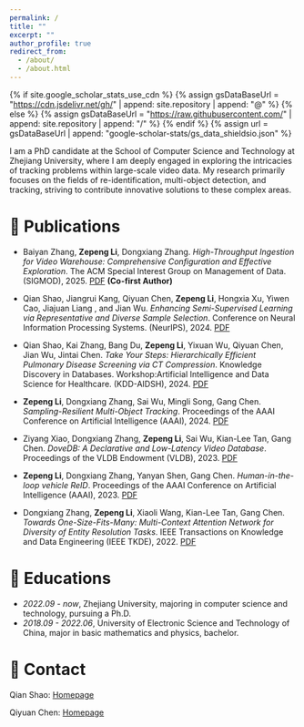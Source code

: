 ```yaml
---
permalink: /
title: ""
excerpt: ""
author_profile: true
redirect_from: 
  - /about/
  - /about.html
---
```


{% if site.google_scholar_stats_use_cdn %}
{% assign gsDataBaseUrl = "https://cdn.jsdelivr.net/gh/" | append: site.repository | append: "@" %}
{% else %}
{% assign gsDataBaseUrl = "https://raw.githubusercontent.com/" | append: site.repository | append: "/" %}
{% endif %}
{% assign url = gsDataBaseUrl | append: "google-scholar-stats/gs_data_shieldsio.json" %}

<span class='anchor' id='about-me'></span>

I am a PhD candidate at the School of Computer Science and Technology at Zhejiang University, where I am deeply engaged in exploring the intricacies of tracking problems within large-scale video data. My research primarily focuses on the fields of re-identification, multi-object detection, and tracking, striving to contribute innovative solutions to these complex areas.

# 📝 Publications 

- Baiyan Zhang, **Zepeng Li**, Dongxiang Zhang. *High-Throughput Ingestion for Video Warehouse: Comprehensive Configuration and Effective Exploration*. The ACM Special Interest Group on Management of Data. (SIGMOD), 2025. [PDF](https://github.com/lzzppp/lzzppp.github.io/blob/main/docs/sigmod25.pdf) **(Co-first Author)** 

- Qian Shao, Jiangrui Kang, Qiyuan Chen, **Zepeng Li**, Hongxia Xu, Yiwen Cao, Jiajuan Liang , and Jian Wu. *Enhancing Semi-Supervised Learning via Representative and Diverse Sample Selection*. Conference on Neural Information Processing Systems. (NeurIPS), 2024. [PDF](https://arxiv.org/pdf/2409.11653)

- Qian Shao, Kai Zhang, Bang Du, **Zepeng Li**, Yixuan Wu, Qiyuan Chen, Jian Wu, Jintai Chen. *Take Your Steps: Hierarchically Efficient Pulmonary Disease Screening via CT Compression*. Knowledge Discovery in Databases. Workshop:Artificial Intelligence and Data Science for Healthcare. (KDD-AIDSH), 2024. [PDF](https://openreview.net/forum?id=JLyiMGQoqZ)

- **Zepeng Li**, Dongxiang Zhang, Sai Wu, Mingli Song, Gang Chen. *Sampling-Resilient Multi-Object Tracking*. Proceedings of the AAAI Conference on Artificial Intelligence (AAAI), 2024. [PDF](https://ojs.aaai.org/index.php/AAAI/article/view/28115/28234)

- Ziyang Xiao, Dongxiang Zhang, **Zepeng Li**, Sai Wu, Kian-Lee Tan, Gang Chen. *DoveDB: A Declarative and Low-Latency Video Database*. Proceedings of the VLDB Endowment (VLDB), 2023. [PDF](https://www.vldb.org/pvldb/vol16/p3906-zhang.pdf)

- **Zepeng Li**, Dongxiang Zhang, Yanyan Shen, Gang Chen. *Human-in-the-loop vehicle ReID*. Proceedings of the AAAI Conference on Artificial Intelligence (AAAI), 2023. [PDF](https://ojs.aaai.org/index.php/AAAI/article/download/25747/25519)

- Dongxiang Zhang, **Zepeng Li**, Xiaoli Wang, Kian-Lee Tan, Gang Chen. *Towards One-Size-Fits-Many: Multi-Context Attention Network for Diversity of Entity Resolution Tasks*. IEEE Transactions on Knowledge and Data Engineering (IEEE TKDE), 2022. [PDF](https://ieeexplore.ieee.org/stamp/stamp.jsp?tp=&arnumber=9360523)

# 📖 Educations

- *2022.09 - now*, Zhejiang University, majoring in computer science and technology, pursuing a Ph.D.
- *2018.09 - 2022.06*, University of Electronic Science and Technology of China, major in basic mathematics and physics, bachelor.

# 🫵 Contact

Qian Shao: [Homepage](https://abeier87.github.io)

Qiyuan Chen: [Homepage](https://qychen2001.github.io/)
